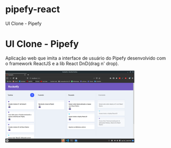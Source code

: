 # pipefy-react
UI Clone - Pipefy

# UI Clone - Pipefy

Aplicação web que imita a interface de usuário do Pipefy desenvolvido com o framework ReactJS e a lib React DnD(drag n' drop).

<img src="screenshots/p1.png" alt="screenshot" width="80%"/>
